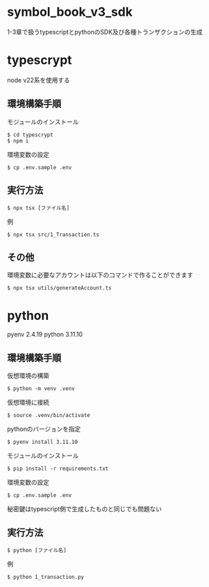 # symbol_book_v3_sdk
1-3章で扱うtypescriptとpythonのSDK及び各種トランザクションの生成

# typescrypt
node v22系を使用する

## 環境構築手順
モジュールのインストール
```
$ cd typescrypt
$ npm i
```
環境変数の設定
```
$ cp .env.sample .env
```

## 実行方法
```
$ npx tsx [ファイル名]
```
例
```
$ npx tsx src/1_Transaction.ts
```

## その他
環境変数に必要なアカウントは以下のコマンドで作ることができます
```
$ npx tsx utils/generateAccount.ts
```

# python
pyenv 2.4.19
python 3.11.10

## 環境構築手順
仮想環境の構築
```
$ python -m venv .venv
```
仮想環境に接続
```
$ source .venv/bin/activate
```
pythonのバージョンを指定
```
$ pyenv install 3.11.10
```
モジュールのインストール
```
$ pip install -r requirements.txt
```
環境変数の設定
```
$ cp .env.sample .env
```
秘密鍵はtypescript側で生成したものと同じでも問題ない

## 実行方法
```
$ python [ファイル名]
```
例
```
$ python 1_transaction.py
```